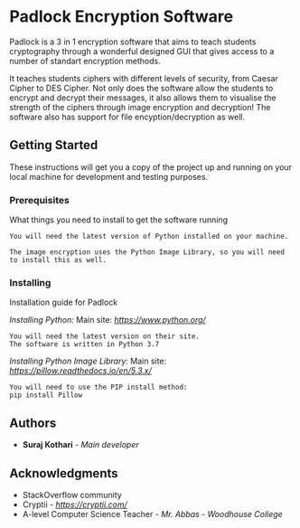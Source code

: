 # Padlock Encryption Software

Padlock is a 3 in 1 encryption software that aims to teach students cryptography through a wonderful designed GUI that gives access to a number of standart encryption methods.

It teaches students ciphers with different levels of security, from Caesar Cipher to DES Cipher. Not only does the software allow the students to encrypt and decrypt their messages, it also allows them to visualise the strength of the ciphers through image encryption and decryption! The software also has support for file encyption/decryption as well.

## Getting Started

These instructions will get you a copy of the project up and running on your local machine for development and testing purposes.

### Prerequisites

What things you need to install to get the software running
 
```
You will need the latest version of Python installed on your machine.

The image encryption uses the Python Image Library, so you will need to install this as well.
```

### Installing

Installation guide for Padlock

*Installing Python:*
Main site: *https://www.python.org/*
```
You will need the latest version on their site.
The software is written in Python 3.7
```


*Installing Python Image Library:*
Main site: *https://pillow.readthedocs.io/en/5.3.x/*
```
You will need to use the PIP install method:
pip install Pillow
```

## Authors
* **Suraj Kothari** - *Main developer*

## Acknowledgments

* StackOverflow community
* Cryptii - *https://cryptii.com/*
* A-level Computer Science Teacher - *Mr. Abbas* - *Woodhouse College*

